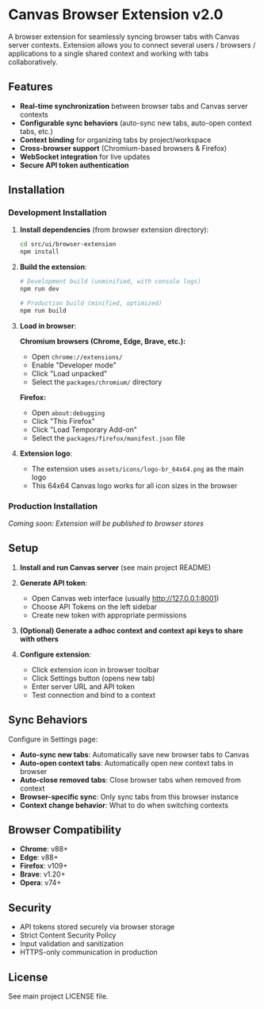 # Canvas Browser Extension v2.0

A browser extension for seamlessly syncing browser tabs with Canvas server contexts. Extension allows you to connect several users / browsers / applications to a single shared context and working with tabs collaboratively.

## Features

- **Real-time synchronization** between browser tabs and Canvas server contexts
- **Configurable sync behaviors** (auto-sync new tabs, auto-open context tabs, etc.)
- **Context binding** for organizing tabs by project/workspace
- **Cross-browser support** (Chromium-based browsers & Firefox)
- **WebSocket integration** for live updates
- **Secure API token authentication**

## Installation

### Development Installation

1. **Install dependencies** (from browser extension directory):
   ```bash
   cd src/ui/browser-extension
   npm install
   ```

2. **Build the extension**:
   ```bash
   # Development build (unminified, with console logs)
   npm run dev
   
   # Production build (minified, optimized)
   npm run build
   ```

3. **Load in browser**:

   **Chromium browsers (Chrome, Edge, Brave, etc.):**
   - Open `chrome://extensions/`
   - Enable "Developer mode"
   - Click "Load unpacked"
   - Select the `packages/chromium/` directory

   **Firefox:**
   - Open `about:debugging`
   - Click "This Firefox"
   - Click "Load Temporary Add-on"
   - Select the `packages/firefox/manifest.json` file

4. **Extension logo**: 
   - The extension uses `assets/icons/logo-br_64x64.png` as the main logo
   - This 64x64 Canvas logo works for all icon sizes in the browser

### Production Installation

*Coming soon: Extension will be published to browser stores*

## Setup

1. **Install and run Canvas server** (see main project README)

2. **Generate API token**:
   - Open Canvas web interface (usually http://127.0.0.1:8001)
   - Choose API Tokens on the left sidebar
   - Create new token with appropriate permissions

3. **(Optional) Generate a adhoc context and context api keys to share with others**

4. **Configure extension**:
   - Click extension icon in browser toolbar
   - Click Settings button (opens new tab)
   - Enter server URL and API token
   - Test connection and bind to a context

## Sync Behaviors

Configure in Settings page:

- **Auto-sync new tabs**: Automatically save new browser tabs to Canvas
- **Auto-open context tabs**: Automatically open new context tabs in browser
- **Auto-close removed tabs**: Close browser tabs when removed from context
- **Browser-specific sync**: Only sync tabs from this browser instance
- **Context change behavior**: What to do when switching contexts

## Browser Compatibility

- **Chrome**: v88+
- **Edge**: v88+
- **Firefox**: v109+
- **Brave**: v1.20+
- **Opera**: v74+

## Security

- API tokens stored securely via browser storage
- Strict Content Security Policy
- Input validation and sanitization
- HTTPS-only communication in production

## License

See main project LICENSE file. 
